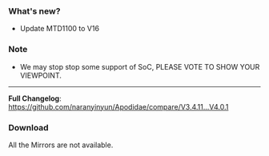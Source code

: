 ### What's new?
- Update MTD1100 to V16
### Note
- We may stop stop some support of SoC, PLEASE VOTE TO SHOW YOUR VIEWPOINT.
---
**Full Changelog**: https://github.com/naranyinyun/Apodidae/compare/V3.4.11...V4.0.1

### Download
All the Mirrors are not available.